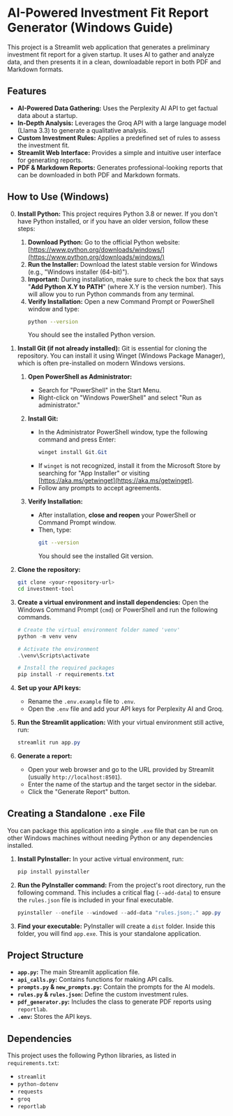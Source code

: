 # AI-Powered Investment Fit Report Generator (Windows Guide)

This project is a Streamlit web application that generates a preliminary investment fit report for a given startup. It uses AI to gather and analyze data, and then presents it in a clean, downloadable report in both PDF and Markdown formats.

## Features

- **AI-Powered Data Gathering:** Uses the Perplexity AI API to get factual data about a startup.
- **In-Depth Analysis:** Leverages the Groq API with a large language model (Llama 3.3) to generate a qualitative analysis.
- **Custom Investment Rules:** Applies a predefined set of rules to assess the investment fit.
- **Streamlit Web Interface:** Provides a simple and intuitive user interface for generating reports.
- **PDF & Markdown Reports:** Generates professional-looking reports that can be downloaded in both PDF and Markdown formats.

## How to Use (Windows)

0.  **Install Python:**
    This project requires Python 3.8 or newer. If you don't have Python installed, or if you have an older version, follow these steps:

    1.  **Download Python:** Go to the official Python website: [https://www.python.org/downloads/windows/](https://www.python.org/downloads/windows/)
    2.  **Run the Installer:** Download the latest stable version for Windows (e.g., "Windows installer (64-bit)").
    3.  **Important:** During installation, make sure to check the box that says "**Add Python X.Y to PATH**" (where X.Y is the version number). This will allow you to run Python commands from any terminal.
    4.  **Verify Installation:** Open a new Command Prompt or PowerShell window and type:
        ```bash
        python --version
        ```
        You should see the installed Python version.

1.  **Install Git (if not already installed):**
    Git is essential for cloning the repository. You can install it using Winget (Windows Package Manager), which is often pre-installed on modern Windows versions.

    1.  **Open PowerShell as Administrator:**
        *   Search for "PowerShell" in the Start Menu.
        *   Right-click on "Windows PowerShell" and select "Run as administrator."

    2.  **Install Git:**
        *   In the Administrator PowerShell window, type the following command and press Enter:
            ```powershell
            winget install Git.Git
            ```
        *   If `winget` is not recognized, install it from the Microsoft Store by searching for "App Installer" or visiting [https://aka.ms/getwinget](https://aka.ms/getwinget).
        *   Follow any prompts to accept agreements.

    3.  **Verify Installation:**
        *   After installation, **close and reopen** your PowerShell or Command Prompt window.
        *   Then, type:
            ```bash
            git --version
            ```
            You should see the installed Git version.

2.  **Clone the repository:**
    ```bash
    git clone <your-repository-url>
    cd investment-tool
    ```

3.  **Create a virtual environment and install dependencies:**
    Open the Windows Command Prompt (`cmd`) or PowerShell and run the following commands.
    ```powershell
    # Create the virtual environment folder named 'venv'
    python -m venv venv

    # Activate the environment
    .\venv\Scripts\activate

    # Install the required packages
    pip install -r requirements.txt
    ```

4.  **Set up your API keys:**
    - Rename the `.env.example` file to `.env`.
    - Open the `.env` file and add your API keys for Perplexity AI and Groq.

5.  **Run the Streamlit application:**
    With your virtual environment still active, run:
    ```powershell
    streamlit run app.py
    ```

6.  **Generate a report:**
    - Open your web browser and go to the URL provided by Streamlit (usually `http://localhost:8501`).
    - Enter the name of the startup and the target sector in the sidebar.
    - Click the "Generate Report" button.

## Creating a Standalone `.exe` File

You can package this application into a single `.exe` file that can be run on other Windows machines without needing Python or any dependencies installed.

1.  **Install PyInstaller:**
    In your active virtual environment, run:
    ```powershell
    pip install pyinstaller
    ```

2.  **Run the PyInstaller command:**
    From the project's root directory, run the following command. This includes a critical flag (`--add-data`) to ensure the `rules.json` file is included in your final executable.
    ```powershell
    pyinstaller --onefile --windowed --add-data "rules.json;." app.py
    ```

3.  **Find your executable:**
    PyInstaller will create a `dist` folder. Inside this folder, you will find `app.exe`. This is your standalone application.


## Project Structure

- **`app.py`:** The main Streamlit application file.
- **`api_calls.py`:** Contains functions for making API calls.
- **`prompts.py` & `new_prompts.py`:** Contain the prompts for the AI models.
- **`rules.py` & `rules.json`:** Define the custom investment rules.
- **`pdf_generator.py`:** Includes the class to generate PDF reports using `reportlab`.
- **`.env`:** Stores the API keys.

## Dependencies

This project uses the following Python libraries, as listed in `requirements.txt`:
- `streamlit`
- `python-dotenv`
- `requests`
- `groq`
- `reportlab`
